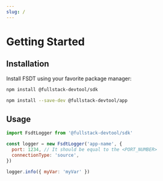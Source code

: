 ```yaml
---
slug: /
---
```


# Getting Started


## Installation

Install FSDT using your favorite package manager:
```bash npm2yarn
npm install @fullstack-devtool/sdk
```
```bash npm2yarn
npm install --save-dev @fullstack-devtool/app
```

## Usage

```javascript
import FsdtLogger from '@fullstack-devtool/sdk'

const logger = new FsdtLogger('app-name', {
  port: 1234, // It should be equal to the <PORT_NUMBER>
  connectionType: 'source',
})
```

```javascript
logger.info({ myVar: 'myVar' })
```
